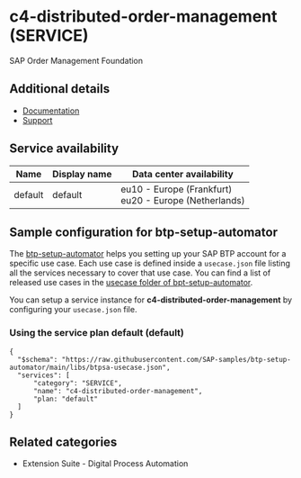 # c4-distributed-order-management (SERVICE)

SAP Order Management Foundation

## Additional details
- [Documentation](https://help.sap.com/viewer/product/C4_OrdMgmt/latest/en-US)
- [Support](https://help.sap.com/viewer/d91676a7fa624c31b7b1c526d7787e2f/latest/en-US/ca6630612cf741ed8927d60fabe13929.html)

## Service availability

| Name | Display name | Data center availability  |
|------|----------------|---------------------------|
|  default  |  default  | eu10 - Europe (Frankfurt)<br> eu20 - Europe (Netherlands)  |

## Sample configuration for btp-setup-automator

The [btp-setup-automator](https://github.com/SAP-samples/btp-setup-automator) helps you setting up your SAP BTP account for a specific use case. Each use case is defined inside a `usecase.json` file listing all the services necessary to cover that use case. You can find a list of released use cases in the [usecase folder of bpt-setup-automator](https://github.com/SAP-samples/btp-setup-automator/tree/main/usecases).

You can setup a service instance for **c4-distributed-order-management** by configuring your `usecase.json` file.

### Using the service plan **default** (default)

````
{
  "$schema": "https://raw.githubusercontent.com/SAP-samples/btp-setup-automator/main/libs/btpsa-usecase.json",
  "services": [
      "category": "SERVICE",
      "name": "c4-distributed-order-management",
      "plan: "default"
  ]
}
````


## Related categories
- Extension Suite - Digital Process Automation